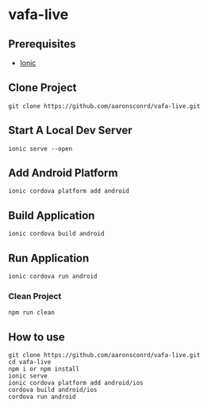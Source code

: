 # vafa-live

## Prerequisites
- [Ionic](https://ionicframework.com/docs/v3/intro/installation/)

## Clone Project
```
git clone https://github.com/aaronsconrd/vafa-live.git
```

## Start A Local Dev Server
```
ionic serve --open
```

## Add Android Platform
```
ionic cordova platform add android
```

## Build Application
```
ionic cordova build android
```

## Run Application
```
ionic cordova run android
```

### Clean Project
```
npm run clean
```

## How to use
```
git clone https://github.com/aaronsconrd/vafa-live.git
cd vafa-live
npm i or npm install
ionic serve
ionic cordova platform add android/ios
cordova build android/ios
cordova run android
```
